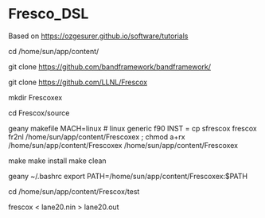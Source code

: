 # Fresco_DSL
Based on https://ozgesurer.github.io/software/tutorials

cd /home/sun/app/content/

git clone https://github.com/bandframework/bandframework/

git clone https://github.com/LLNL/Frescox

mkdir Frescoxex

cd Frescox/source

geany makefile
MACH=linux		# linux generic f90
INST = cp  sfrescox frescox fr2nl /home/sun/app/content/Frescoxex ; chmod a+rx /home/sun/app/content/Frescoxex  /home/sun/app/content/Frescoxex

make
make install
make clean

geany ~/.bashrc
export PATH=/home/sun/app/content/Frescoxex:$PATH

cd /home/sun/app/content/Frescox/test

frescox < lane20.nin > lane20.out
